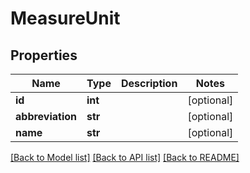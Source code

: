 # MeasureUnit

## Properties
Name | Type | Description | Notes
------------ | ------------- | ------------- | -------------
**id** | **int** |  | [optional] 
**abbreviation** | **str** |  | [optional] 
**name** | **str** |  | [optional] 

[[Back to Model list]](../README.md#documentation-for-models) [[Back to API list]](../README.md#documentation-for-api-endpoints) [[Back to README]](../README.md)

